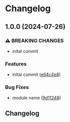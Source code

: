 # Changelog

## 1.0.0 (2024-07-26)


### ⚠ BREAKING CHANGES

* inital commit

### Features

* inital commit ([e64c4e8](https://github.com/VU-ASE/roverrtc/commit/e64c4e8d9af4319dc611fbac8cffd2c0612de5ce))


### Bug Fixes

* module name ([9d11248](https://github.com/VU-ASE/roverrtc/commit/9d11248927ce288f058c1ea27b0d99ce57cd5cee))

## Changelog
